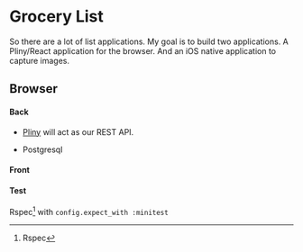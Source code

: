 # Grocery List

So there are a lot of list applications. My goal is to build two applications. A
Pliny/React application for the browser. And an iOS native application to
capture images. 

## Browser

#### Back 

* [Pliny](http://github.com/interagent/pliny) will act as our REST API.

* Postgresql

#### Front 


#### Test

Rspec[^fn-sample_footnote] with `config.expect_with :minitest`

[^fn-sample_footnote]: Rspec


